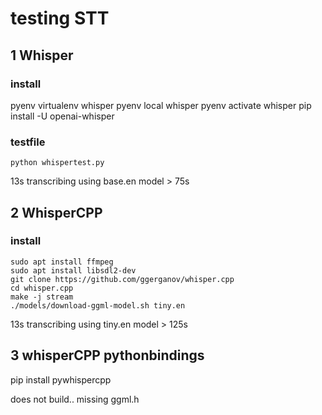# testing STT

## 1 Whisper
### install
pyenv virtualenv whisper
pyenv local whisper
pyenv activate whisper 
pip install -U openai-whisper

### testfile
```
python whispertest.py
```
13s transcribing using base.en model > 75s

## 2 WhisperCPP
### install
```
sudo apt install ffmpeg
sudo apt install libsdl2-dev
git clone https://github.com/ggerganov/whisper.cpp
cd whisper.cpp
make -j stream
./models/download-ggml-model.sh tiny.en
```


13s transcribing using tiny.en model > 125s


##  3 whisperCPP pythonbindings

pip install pywhispercpp

does not build.. missing ggml.h